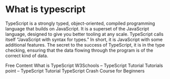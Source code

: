 # What is typescript

TypeScript is a strongly typed, object-oriented, compiled programming language that builds on JavaScript. It is a superset of the JavaScript language, designed to give you better tooling at any scale. TypeScript calls itself “JavaScript with syntax for types.” In short, it is JavaScript with some additional features. The secret to the success of TypeScript, it is in the type checking, ensuring that the data flowing through the program is of the correct kind of data.

<ResourceGroupTitle>Free Content</ResourceGroupTitle>
<BadgeLink badgeText='Read' colorScheme='yellow' href='https://thenewstack.io/what-is-typescript/'>What is TypeScript</BadgeLink>
<BadgeLink badgeText='Read' colorScheme="yellow" href='https://www.w3schools.com/typescript/'>W3Schools – TypeScript Tutorial</BadgeLink>
<BadgeLink badgeText='Read' colorScheme="yellow" href='https://www.tutorialspoint.com/typescript/index.htm'>Tutorials point – TypeScript Tutorial</BadgeLink>
<BadgeLink badgeText='Watch' href='https://www.youtube.com/watch?v=d56mG7DezGs'>TypeScript Crash Course for Beginners</BadgeLink>